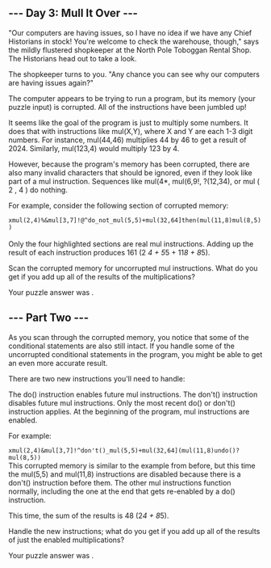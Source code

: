 ## --- Day 3: Mull It Over ---

"Our computers are having issues, so I have no idea if we have any Chief Historians in stock! You're welcome to check
the warehouse, though," says the mildly flustered shopkeeper at the North Pole Toboggan Rental Shop. The Historians head
out to take a look.

The shopkeeper turns to you. "Any chance you can see why our computers are having issues again?"

The computer appears to be trying to run a program, but its memory (your puzzle input) is corrupted. All of the
instructions have been jumbled up!

It seems like the goal of the program is just to multiply some numbers. It does that with instructions like mul(X,Y),
where X and Y are each 1-3 digit numbers. For instance, mul(44,46) multiplies 44 by 46 to get a result of 2024.
Similarly, mul(123,4) would multiply 123 by 4.

However, because the program's memory has been corrupted, there are also many invalid characters that should be ignored,
even if they look like part of a mul instruction. Sequences like mul(4*, mul(6,9!, ?(12,34), or mul ( 2 , 4 ) do
nothing.

For example, consider the following section of corrupted memory:

<code>xmul(2,4)%&mul[3,7]!@^do_not_mul(5,5)+mul(32,64]then(mul(11,8)mul(8,5)) </code><br>
Only the four highlighted sections are real mul instructions. Adding up the result of each instruction produces 161 (2
*4 + 5*5 + 11*8 + 8*5).

Scan the corrupted memory for uncorrupted mul instructions. What do you get if you add up all of the results of the
multiplications?

Your puzzle answer was .

## --- Part Two ---

As you scan through the corrupted memory, you notice that some of the conditional statements are also still intact. If
you handle some of the uncorrupted conditional statements in the program, you might be able to get an even more accurate
result.

There are two new instructions you'll need to handle:

The do() instruction enables future mul instructions.
The don't() instruction disables future mul instructions.
Only the most recent do() or don't() instruction applies. At the beginning of the program, mul instructions are enabled.

For example:

<code>xmul(2,4)&mul[3,7]!^don't()_mul(5,5)+mul(32,64](mul(11,8)undo()?mul(8,5))</code><br>
This corrupted memory is similar to the example from before, but this time the mul(5,5) and mul(11,8) instructions are
disabled because there is a don't() instruction before them. The other mul instructions function normally, including the
one at the end that gets re-enabled by a do() instruction.

This time, the sum of the results is 48 (2*4 + 8*5).

Handle the new instructions; what do you get if you add up all of the results of just the enabled multiplications?

Your puzzle answer was .